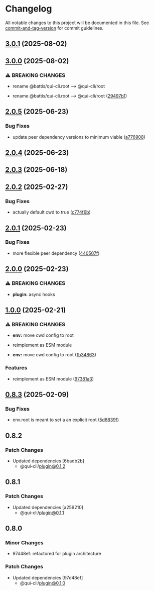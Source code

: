 # Changelog

All notable changes to this project will be documented in this file. See [commit-and-tag-version](https://github.com/absolute-version/commit-and-tag-version) for commit guidelines.

## [3.0.1](https://github.com/battis/qui-cli/compare/root/3.0.0...root/3.0.1) (2025-08-02)

## [3.0.0](https://github.com/battis/qui-cli/compare/root/3.0.0...root/3.0.0) (2025-08-02)

### ⚠ BREAKING CHANGES

- rename @battis/qui-cli.root --> @qui-cli/root

- rename @battis/qui-cli.root --> @qui-cli/root ([29497b1](https://github.com/battis/qui-cli/commit/29497b1fd41e6c13b94442d5ceaf9b3826ecc69c))

## [2.0.5](https://github.com/battis/qui-cli/compare/root/2.0.4...root/2.0.5) (2025-06-23)

### Bug Fixes

- update peer dependency versions to minimum viable ([a776908](https://github.com/battis/qui-cli/commit/a7769085adef6da665da7a67cb143af1e0bba6be))

## [2.0.4](https://github.com/battis/qui-cli/compare/root/2.0.3...root/2.0.4) (2025-06-23)

## [2.0.3](https://github.com/battis/qui-cli/compare/root/2.0.2...root/2.0.3) (2025-06-18)

## [2.0.2](https://github.com/battis/qui-cli/compare/root/2.0.1...root/2.0.2) (2025-02-27)

### Bug Fixes

- actually default cwd to true ([c774f6b](https://github.com/battis/qui-cli/commit/c774f6ba708ffc5a78f653df47de523834000d66))

## [2.0.1](https://github.com/battis/qui-cli/compare/root/2.0.0...root/2.0.1) (2025-02-23)

### Bug Fixes

- more flexible peer dependency ([440507f](https://github.com/battis/qui-cli/commit/440507f1e3a155a7e7fb7203ae14f444b9725870))

## [2.0.0](https://github.com/battis/qui-cli/compare/root/1.0.0...root/2.0.0) (2025-02-23)

### ⚠ BREAKING CHANGES

- **plugin:** async hooks

## [1.0.0](https://github.com/battis/qui-cli/compare/root/0.8.3...root/1.0.0) (2025-02-21)

### ⚠ BREAKING CHANGES

- **env:** move cwd config to root
- reimplement as ESM module

- **env:** move cwd config to root ([1b34863](https://github.com/battis/qui-cli/commit/1b3486338fb1c12576c136e2b4e8654f04bfcbeb))

### Features

- reimplement as ESM module ([97381a3](https://github.com/battis/qui-cli/commit/97381a32d838f9027f538092c47870bda46f779f))

## [0.8.3](https://github.com/battis/qui-cli/compare/root/0.8.2...root/0.8.3) (2025-02-09)

### Bug Fixes

- env.root is meant to set a an explicit root ([5d6839f](https://github.com/battis/qui-cli/commit/5d6839f223363c5252e2b41663d0f2260dee71eb))

## 0.8.2

### Patch Changes

- Updated dependencies [6badb2b]
  - @qui-cli/plugin@0.1.2

## 0.8.1

### Patch Changes

- Updated dependencies [a259210]
  - @qui-cli/plugin@0.1.1

## 0.8.0

### Minor Changes

- 97d48ef: refactored for plugin architecture

### Patch Changes

- Updated dependencies [97d48ef]
  - @qui-cli/plugin@0.1.0
